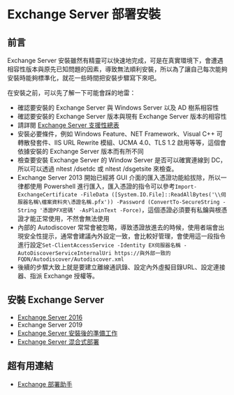 # Exchange Server 部署安裝

## 前言

Exchange Server 安裝雖然有精靈可以快速地完成，可是在真實環境下，會遭遇相容性版本與原先已知問題的因素，導致無法順利安裝，所以為了讓自己每次能夠安裝時能夠標準化，就花一些時間把安裝步驟寫下來吧。<br>

在安裝之前，可以先了解一下可能會踩的地雷：<br>

- 確認要安裝的 Exchange Server 與 Windows Server 以及 AD 樹系相容性<br>
- 確認要安裝的 Exchange Server 版本與現有 Exchange Server 版本的相容性<br>
- 請詳閱 [Exchange Server 支援性總表](https://learn.microsoft.com/zh-tw/exchange/plan-and-deploy/supportability-matrix?view=exchserver-2016)<br>
- 安裝必要條件，例如 Windows Feature、NET Framework、Visual C++ 可轉散發套件、IIS URL Rewrite 模組、UCMA 4.0、TLS 1.2 啟用等等，這個會依據安裝的 Exchange Server 版本而有所不同<br>
- 檢查要安裝 Exchange Server 的 Window Server 是否可以確實連線到 DC，所以可以透過 nltest /dsetdc 或 nltest /dsgetsite 來檢查。<br>
- Exchange Server 2013 開始已經將 GUI 介面的匯入憑證功能給拔除，所以一律都使用 Powershell 進行匯入，匯入憑證的指令可以參考`Import-ExchangeCertificate -FileData ([System.IO.File]::ReadAllBytes('\\伺服器名稱\檔案資料夾\憑證名稱.pfx')) -Password (ConvertTo-SecureString -String '憑證PFX密碼' -AsPlainText -Force)`，這個憑證必須要有私鑰與根憑證才能正常使用，不然會無法使用<br>
- 內部的 Autodiscover 常常會被忽略，導致憑證放進去的時候，使用者端會出現安全性提示，通常會建議內外設定一致，會比較好管理，會使用這一段指令進行設定`Set-ClientAccessService -Identity EX伺服器名稱 -AutoDiscoverServiceInternalUri https://與外部一致的FQDN/Autodiscover/Autodiscover.xml`<br>
- 後續的步驟大致上就是要建立離線通訊錄、設定內外虛擬目錄URL、設定連接器、指派 Exchange 授權等。<br>

## 安裝 Exchange Server 

- [Exchange Server 2016](/Exchange2016/ex2016.md) <br>
- Exchange Server 2019 <br>
- [Exchange Server 安裝後的準備工作](/Ex-post-task.md) <br>
- [Exchange Server 混合式部署](https://github.com/BrianHsing/Exchange-Hybrid-Deployments) <br>

## 超有用連結

- [Exchange 部署助手](https://setup.cloud.microsoft/exchange/deployment-assistant)<br>
